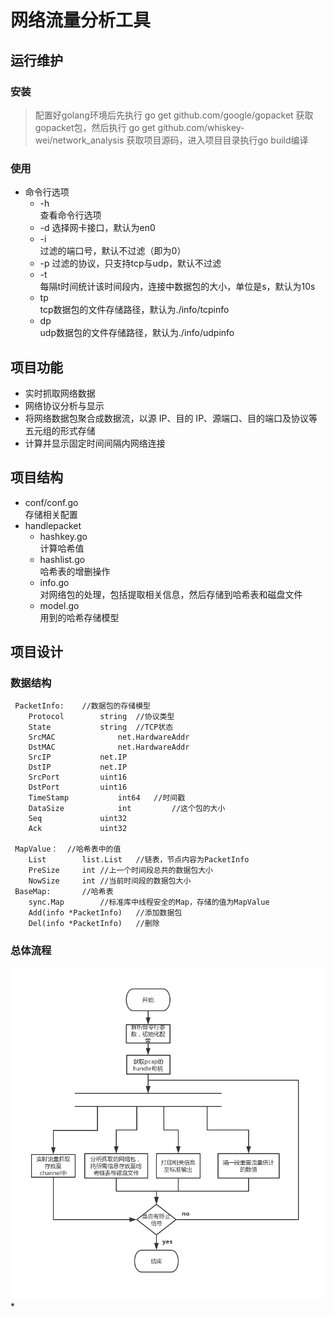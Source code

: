 # 网络流量分析工具
## 运行维护
### 安装
> 配置好golang环境后先执行 go get github.com/google/gopacket 获取gopacket包，然后执行 go get github.com/whiskey-wei/network_analysis 获取项目源码，进入项目目录执行go build编译
### 使用
* 命令行选项
    * -h  
        查看命令行选项  
    * -d
        选择网卡接口，默认为en0  
    * -i  
        过滤的端口号，默认不过滤（即为0）
    * -p
        过滤的协议，只支持tcp与udp，默认不过滤  
    * -t  
        每隔t时间统计该时间段内，连接中数据包的大小，单位是s，默认为10s  
    * tp  
        tcp数据包的文件存储路径，默认为./info/tcpinfo  
    * dp  
        udp数据包的文件存储路径，默认为./info/udpinfo  

## 项目功能
* 实时抓取网络数据  
* 网络协议分析与显示  
* 将网络数据包聚合成数据流，以源 IP、目的 IP、源端口、目的端口及协议等五元组的形式存储
* 计算并显示固定时间间隔内网络连接

## 项目结构
* conf/conf.go  
  存储相关配置
* handlepacket
  * hashkey.go  
    计算哈希值  
  * hashlist.go  
    哈希表的增删操作  
  * info.go  
    对网络包的处理，包括提取相关信息，然后存储到哈希表和磁盘文件
  * model.go   
    用到的哈希存储模型

## 项目设计
### 数据结构
     PacketInfo:	//数据包的存储模型  
		Protocol  		string 	//协议类型  
		State   		string	//TCP状态  
		SrcMAC   	        net.HardwareAddr  
		DstMAC   	        net.HardwareAddr  
		SrcIP     		net.IP  
		DstIP     		net.IP  
		SrcPort   		uint16  
		DstPort   		uint16  
		TimeStamp 	        int64 	//时间戳  
		DataSize  	        int   		//这个包的大小  
		Seq       		uint32  
		Ack       		uint32  
	
	 MapValue：	//哈希表中的值  
		List		list.List	//链表，节点内容为PacketInfo  
		PreSize		int	//上一个时间段总共的数据包大小  
		NowSize		int	//当前时间段的数据包大小  
     BaseMap:		//哈希表  
		sync.Map		//标准库中线程安全的Map，存储的值为MapValue  
		Add(info *PacketInfo)	//添加数据包  
		Del(info *PacketInfo)	//删除  

### 总体流程
![design](./static/myimage.png)
* 